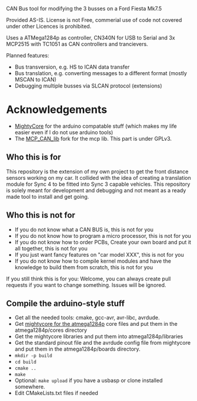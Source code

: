 CAN Bus tool for modifying the 3 busses on a Ford Fiesta Mk7.5

Provided AS-IS. License is not Free, commerial use of code not covered under other Licences is prohibited.

Uses a ATMega1284p as controller, CN340N for USB to Serial and 3x MCP2515 with TC1051 as CAN controllers and trancievers.

Planned features:

- Bus transversion, e.g. HS to ICAN data transfer
- Bus translation, e.g. converting messages to a different format (mostly MSCAN to ICAN)
- Debugging multiple busses via SLCAN protocol (extensions)

# Acknowledgements
- [MightyCore](https://github.com/MCUdude/MightyCore) for the arduino compatable stuff (which makes my life easier even if I do not use arduino tools)
- The [MCP_CAN_lib](https://github.com/coryjfowler/MCP_CAN_lib) fork for the mcp lib. This part is under GPLv3.

## Who this is for
This repository is the extension of my own project to get the front distance sensors working on my car. It collided with the idea of creating a translation module for Sync 4 to be fitted into Sync 3 capable vehicles. This repository is solely meant for development and debugging and not meant as a ready made tool to install and get going.


## Who this is not for
- If you do not know what a CAN BUS is, this is not for you
- If you do not know how to program a micro processor, this is not for you
- If you do not know how to order PCBs, Create your own board and put it all together, this is not for you
- If you just want fancy features on "car model XXX", this is not for you
- If you do not know how to compile kernel modules and have the knowledge to build them from scratch, this is not for you

If you still think this is for you: Welcome, you can always create pull requests if you want to change something. Issues will be ignored.

## Compile the arduino-style stuff

- Get all the needed tools: cmake, gcc-avr, avr-libc, avrdude.
- Get [mightycore for the atmega1284p](ihttps://github.com/MCUdude/MightyCore) core files and put them in the atmega1284p/cores directory
- Get the mightycore libraries and put them into atmega1284p/libraries
- Get the standard pinout file and the avrdude config file from mightycore and put them in the atmega1284p/boards directory.
- `mkdir -p build`
- `cd build`
- `cmake ..`
- `make`
- Optional: `make upload` if you have a usbasp or clone installed somewhere.
- Edit CMakeLists.txt files if needed
